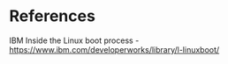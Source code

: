 # References

IBM Inside the Linux boot process - https://www.ibm.com/developerworks/library/l-linuxboot/